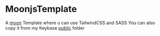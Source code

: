 # MoonjsTemplate

A [moon](https://github.com/kbrsh/moon) Template where u can use TailwindCSS and SASS
You can also copy it from my Keybase [public](https://keybase.pub/haxsam) folder
